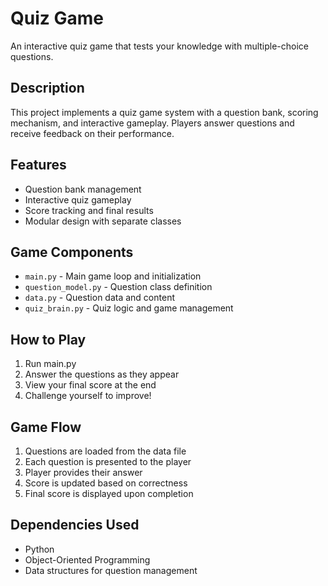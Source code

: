 # Quiz Game

An interactive quiz game that tests your knowledge with multiple-choice questions.

## Description

This project implements a quiz game system with a question bank, scoring mechanism, and interactive gameplay. Players answer questions and receive feedback on their performance.

## Features

- Question bank management
- Interactive quiz gameplay
- Score tracking and final results
- Modular design with separate classes

## Game Components

- `main.py` - Main game loop and initialization
- `question_model.py` - Question class definition
- `data.py` - Question data and content
- `quiz_brain.py` - Quiz logic and game management

## How to Play

1. Run main.py
2. Answer the questions as they appear
3. View your final score at the end
4. Challenge yourself to improve!

## Game Flow

1. Questions are loaded from the data file
2. Each question is presented to the player
3. Player provides their answer
4. Score is updated based on correctness
5. Final score is displayed upon completion

## Dependencies Used

- Python
- Object-Oriented Programming
- Data structures for question management